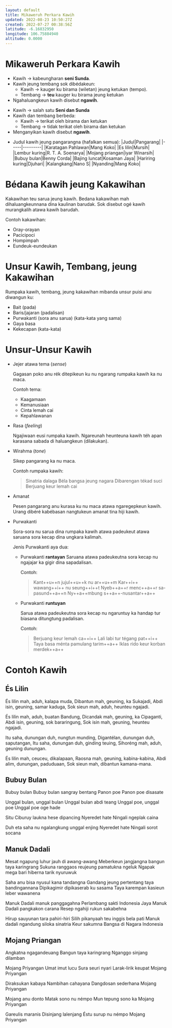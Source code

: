 ```yaml
---
layout: default
title: Mikaweruh Perkara Kawih
updated: 2022-08-23 10:50:27Z
created: 2022-07-27 00:38:56Z
latitude: -6.16832950
longitude: 106.75884940
altitude: 0.0000
---
```


# Mikaweruh Perkara Kawih
- Kawih → kabeungharan **seni Sunda**.
- Kawih jeung tembang sok dibédakeun:
	- Kawih → kauger ku birama (wiletan) jeung ketukan (tempo).
	- Tembang → **teu** kauger ku birama jeung ketukan
- Ngahaluangkeun kawih disebut **ngawih**.

<orange>

- Kawih → salah satu **Seni dan Sunda**
- Kawih dan tembang berbeda:
	- Kawih → terikat oleh birama dan ketukan
	- Tembang → tidak terikat oleh birama dan ketukan
- Menganyikan kawih disebut **ngawih**.

</orange>

- Judul kawih jeung pangarangna (hafalkan semua):
	|Judul|Pangarang|
	|-----|---------|
	|Karatagan Pahlawan|Mang Koko|
	|Es lilin|Mursih|
	|Lembur kuring|R. T. A. Soenarya|
	|Mojang priangan|iyar Winarsih|
	|Bubuy bulan|Benny Corda|
	|Bajing luncat|Kosaman Jaya|
	|Hariring kuring|Djuhari|
	|Kalangkang|Nano S|
	|Nyanding|Mang Koko|

# Bédana Kawih jeung Kakawihan
Kakawihan teu sarua jeung kawih. Bedana kakawihan mah dihaluangkeunnana dina kaulinan barudak. Sok disebut ogé kawih murangkalih atawa kawih barudah.

Contoh kakawihan:
- Oray-orayan
- Pacicipoci
- Hompimpah
- Eundeuk-eundeukan

# Unsur Kawih, Tembang, jeung Kakawihan
Rumpaka kawih, tembang, jeung kakawihan mibanda unsur puisi anu diwangun ku:
- Bait (pada)
- Baris/jajaran (padalisan)
- Purwakanti (sora anu sarua) <orange>(kata-kata yang sama)</orange>
- Gaya basa
- Kekecapan (kata-kata)

# Unsur-Unsur Kawih
- Jejer atawa tema <lblue>(*sense*)</lblue>

	Gagasan poko anu rék ditepikeun ku nu ngarang rumpaka kawih ka nu maca.
	
	Contoh tema:
	- Kaagamaan
	- Kemanusiaan
	- Cinta lemah cai
	- Kepahlawanan

- Rasa <lblue>(*feeling*)</lblue>

	Ngajiwaan eusi rumpaka kawih.
	Ngareunah heunteuna kawih téh apan karasana sabada di haluangkeun (dilakukan).

- Wirahma <lblue>(*tone*)</lblue>

	Sikep pangarang ka nu maca.
	
	Contoh rumpaka kawih:
	> Sinatria dalaga
	> Béla bangsa jeung nagara
	> Dibarengan tékad suci
	> Berjuang keur lemah cai 

- Amanat

	Pesen pangarang anu kurasa ku nu maca atawa ngaregepkeun kawih.
	Urang dibéré kabébasan nangtukeun amanat tina hiji kawih.
	
- Purwakanti

	Sora-sora nu sarua dina rumpaka kawih atawa padeukeut atawa saruana sora kecap dina ungkara kalimah.
	
	Jenis Purwakanti aya dua:
	- Purwakanti **rantayan**
		Saruana atawa padeukeutna sora kecap nu ngajajar ka gigir dina sapadalisan.

		Contoh:
		> Kant++u++n jujul++u++k nu ar++u++m
		> Kar++i++ wawang++i++ nu seung++i++t
		> Nyeb++a++r menc++a++r sa-pasund++a++n
		> Ny++a++mbung s++a++-nusantar++a++
		
	- Purwakanti **runtuyan**

		Sarua atawa padeukeutna sora kecap nu ngaruntuy ka handap tur biasana ditungtung padalisan.
		
		Contoh:
		> Berjuang keur lemah ca++i++
		> Lali labi tur tégang pat++i++
		> Taya basa ménta pamulang tarim++a++
		> Iklas rido keur korban merdek++a++

# Contoh Kawih

## És Lilin
És lilin mah, aduh, kalapa muda,
Dibantun mah, geuning, ka Sukajadi,
Abdi isin, geuning, samar kaduga,
Sok sieun mah, aduh, heunteu ngajadi.

És lilin mah, aduh, buatan Bandung,
Dicandak mah, geuning, ka Cipaganti,
Abdi isin, geuning, sok bararingung,
Sok isin mah, geuning, heunteu ngajadi.

Itu saha, dunungan duh, nungtun munding,
Digantélan, dunungan duh, saputangan,
Itu saha, dunungan duh, ginding teuing,
Sihoréng mah, aduh, geuning dunungan.

És lilin mah, ceuceu, dikalapaan,
Raosna mah, geuning, kabina-kabina,
Abdi alim, dunungan, paduduaan,
Sok sieun mah, dibantun kamana-mana.

## Bubuy Bulan
Bubuy bulan
Bubuy bulan sangray bentang
Panon poe
Panon poe disasate

Unggal bulan, unggal bulan
Unggal bulan abdi teang
Unggal poe, unggal poe
Unggal poe oge hade

Situ Ciburuy
laukna hese dipancing
Nyeredet hate
Ningali ngeplak caina

Duh eta saha nu ngalangkung
unggal enjing
Nyeredet hate
Ningali sorot socana

## Manuk Dadali
Mesat ngapung luhur jauh di awang-awang
Meberkeun jangjangna bangun taya karingrang
Sukuna ranggaos reujeung pamatukna ngeluk
Ngapak mega bari hiberna tarik nyuruwuk

Saha anu bisa nyusul kana tandangna
Gandang jeung pertentang taya bandingannana
Dipikagimir dipikaserab ku sasama
Taya karempan kasieun leber wawanena

Manuk Dadali manuk panggagahna
Perlambang sakti Indonesia Jaya
Manuk Dadali pangkakon carana
Resep ngahiji rukun sakabehna

Hirup sauyunan tara pahiri-hiri
Silih pikanyaah teu inggis bela pati
Manuk dadali ngandung siloka sinatria
Keur sakumna Bangsa di Nagara Indonesia

## Mojang Priangan
Angkatna ngagandeuang
Bangun taya karingrang
Nganggo sinjang dilamban

Mojang Priyangan
Umat imut lucu
Sura seuri nyari
Larak-lirik keupat
Mojang Priyangan

Diraksukan kabaya
Nambihan cahayana
Dangdosan sederhana
Mojang Priyangan

Mojang anu donto
Matak sono nu némpo
Mun tepung sono ka
Mojang Priyangan

Gareulis maranis
Disinjang lalenjang
Éstu surup nu némpo
Mojang Priyangan
